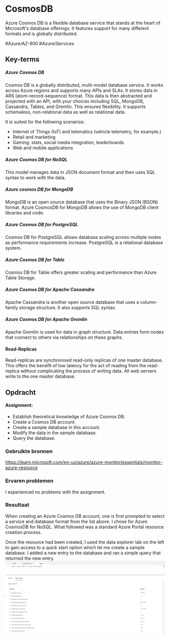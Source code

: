 # CosmosDB
Azure Cosmos DB is a flexible database service that stands at the heart of Microsoft's database offerings. It features support for many different formats and is globally distributed.

#Azure/AZ-900 #Azure/Services 

## Key-terms
##### Azure Cosmos DB
Cosmos DB is a globally distributed, multi-model database service. It works across Azure regions and supports many APIs and SLAs. It stores data in ARS (atom-record-sequence) format. This data is then abstracted and projected with an API, with your choices including SQL, MongoDB, Cassandra, Tables, and Gremlin. This ensures flexibility. It supports schemaless, non-relational data as well as relational data.

It is suited for the following scenarios:
* Internet of Things (IoT) and telematics (vehicle telemetry, for example.)
* Retail and marketing
* Gaming: stats, social media integration, leaderboards
* Web and mobile applications

##### Azure Cosmos DB for NoSQL
This model manages data in JSON document format and then uses SQL syntax to work with the data.

##### Azure cosmos DB for MongoDB
MongoDB is an open source database that uses the Binary JSON (BSON) format. Azure CosmosDB for MongoDB allows the use of MongoDB client libraries and code.

##### Azure Cosmos DB for PostgreSQL
Cosmos DB for PostgreSQL allows database scaling across multiple nodes as performance requirements increase. PostgreSQL is a relational database system.

##### Azure Cosmos DB for Table
Cosmos DB for Table offers greater scaling and performance than Azure Table Storage.

##### Azure Cosmos DB for Apache Cassandra
Apache Cassandra is another open source database that uses a column-family storage structure. It also supports SQL syntax.

##### Azure Cosmos DB for Apache Gremlin
Apache Gremlin is used for data in graph structure. Data entries form nodes that connect to others via relationships on these graphs.

#### Read-Replicas
Read-replicas are synchronised read-only replicas of one master database. This offers the benefit of low latency for the act of reading from the read-replica without complicating the process of writing data. All web servers write to the one master database.

## Opdracht
#### Assignment:
* Establish theoretical knowledge of Azure Cosmos DB.
* Create a Cosmos DB account.
* Create a sample database in this account.
* Modify the data in the sample database.
* Query the database.
### Gebruikte bronnen
https://learn.microsoft.com/en-us/azure/azure-monitor/essentials/monitor-azure-resource

### Ervaren problemen
I experienced no problems with the assignment.

### Resultaat
When creating an Azure Cosmos DB account, one is first prompted to select a service and database format from the list above. I chose for Azure CosmosDB for NoSQL. What followed was a standard Azure Portal resource creation process.

Once the resource had been created, I used the data explorer tab on the left to gain access to a quick start option which let me create a sample database. I added a new entry to the database and ran a simple query that returned the new entry.  
![ss1](../../00_includes/AZ-14_screenshot1.png)
